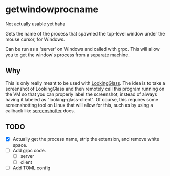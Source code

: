 # getwindowprocname
Not actually usable yet haha

Gets the name of the process that spawned the top-level window under the mouse cursor, for Windows.

Can be run as a 'server' on Windows and called with grpc. This will allow you to get the window's process from a separate machine.

## Why
This is only really meant to be used with [LookingGlass](https://github.com/gnif/LookingGlass). The idea is to take a screenshot of LookingGlass and then remotely call this program running on the VM so that you can properly label the screenshot, instead of always having it labeled as "looking-glass-client". Of course, this requires some screenshotting tool on Linux that will allow for this, such as by using a callback like [screenshotter](https://github.com/awused/screenshotter) does.

## TODO
- [x] Actually get the process name, strip the extension, and remove white space.
- [ ] Add grpc code.
  - [ ] server
  - [ ] client
- [ ] Add TOML config